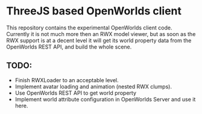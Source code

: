 # ThreeJS based OpenWorlds client

This repository contains the experimental OpenWorlds client code. Currently it is not much
more then an RWX model viewer, but as soon as the RWX support is at a decent level it will
get its world property data from the OpenWorlds REST API, and build the whole scene.

## TODO:

* Finish RWXLoader to an acceptable level.
* Implement avatar loading and animation (nested RWX clumps).
* Use OpenWorlds REST API to get world property
* Implement world attribute configuration in OpenWorlds Server and use it here.
